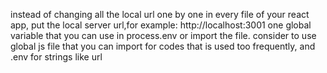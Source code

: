 instead of changing all the local url one by one in every file of your react app, put the local server url,for example: http://localhost:3001 one global variable that you can use in process.env or import the file.
consider to use global js file that you can import for codes that is used too frequently, and .env for strings like url